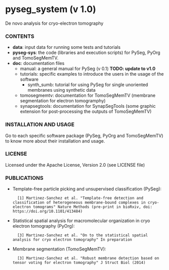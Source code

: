 # pyseg_system (v 1.0)
De novo analysis for cryo-electron tomography

### CONTENTS

* **data**: input data for running some tests and tutorials
* **pyseg-sys**: the code (libraries and execution scripts) for PySeg, PyOrg and TomoSegMemTV.
* **doc**: documentation files
  + manual: a general manual for PySeg (v 0.1) **TODO: update to v1.0**
  + tutorials: specific examples to introduce the users in the usage of the software
    - synth_sumb: tutorial for using PySeg for single unoriented membranes using synthetic data
  + tomosegmemtv: documentation for TomoSegMemTV (membrane segmentation for electron tomogramphy)
  + synapsegtools: documentation for SynapSegTools (some graphic extension for post-processing the outputs of TomoSegMemTV)

### INSTALLATION AND USAGE

Go to each specific software package (PySeg, PyOrg and TomoSegMemTV) to know more about their installation and usage.

### LICENSE

Licensed under the Apache License, Version 2.0 (see LICENSE file)

### PUBLICATIONS

* Template-free particle picking and unsupervised classification (PySeg):

        [1] Martinez-Sanchez et al. "Template-free detection and classification of heterogeneous membrane-bound complexes in cryo-electron tomograms" Nature Methods (pre-print in bioRxiv, doi: https://doi.org/10.1101/413484)
 
* Statistical spatial analysis for macromolecular organization in cryo electron tomography (PyOrg):

        [3] Martinez-Sanchez et al. "On to the statistical spatial analysis for cryo electron tomography" In preparation

* Membrane segmentation (TomoSegMemTV):

        [3] Martinez-Sanchez et al. "Robust membrane detection based on tensor voting for electron tomography" J Struct Biol (2014)

